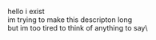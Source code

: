 hello i exist\
im trying to make this descripton long\
but im too tired to think of anything to say\
